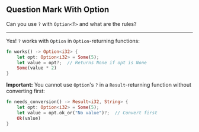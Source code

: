 ## Question Mark With Option

Can you use `?` with `Option<T>` and what are the rules?

---

Yes! `?` works with `Option` in `Option`-returning functions:

```rust
fn works() -> Option<i32> {
    let opt: Option<i32> = Some(5);
    let value = opt?;  // Returns None if opt is None
    Some(value * 2)
}
```

**Important:** You cannot use `Option`'s `?` in a `Result`-returning function without converting first:

```rust
fn needs_conversion() -> Result<i32, String> {
    let opt: Option<i32> = Some(5);
    let value = opt.ok_or("No value")?;  // Convert first
    Ok(value)
}
```

